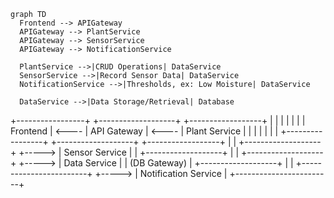 
```mermaid
graph TD
  Frontend --> APIGateway
  APIGateway --> PlantService
  APIGateway --> SensorService
  APIGateway --> NotificationService

  PlantService -->|CRUD Operations| DataService
  SensorService -->|Record Sensor Data| DataService
  NotificationService -->|Thresholds, ex: Low Moisture| DataService

  DataService -->|Data Storage/Retrieval| Database
```

+-----------------+       +-------------------+       +------------------+
|                 |       |                   |       |                  |
|   Frontend      | <---- |   API Gateway     | <---- |   Plant Service  |
|                 |       |                   |       |                  |
+-----------------+       +-------------------+       +------------------+
                             |
                             |       +-------------------+
                             +-----> |   Sensor Service  |
                             |       +-------------------+
                             |
                             |       +-------------------+
                             +-----> |   Data Service    |
                                     |   (DB Gateway)    |
                                     +-------------------+
                                     |
                                     |       +------------------------+
                                     +-----> | Notification Service   |
                                             +------------------------+